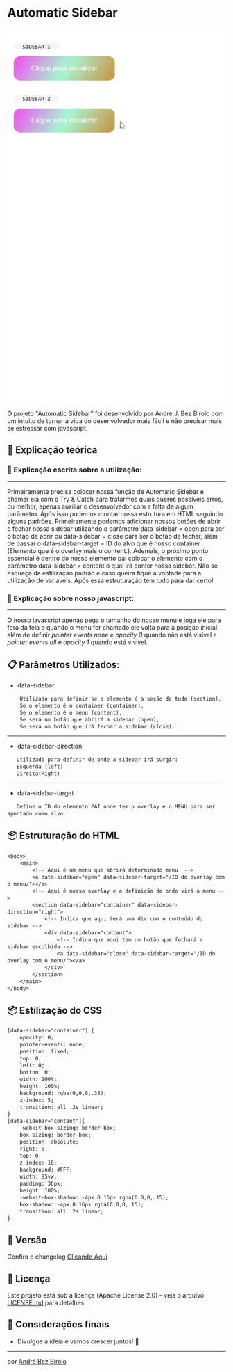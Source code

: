 # Automatic Sidebar

![Demonstração](https://github.com/AndreBezBirolo/Automatic-Sidebar/blob/main/demo.gif "Visão do projeto")

O projeto "Automatic Sidebar" foi desenvolvido por André J. Bez Birolo com um intuito de tornar a vida do desenvolvedor
mais fácil e não precisar mais se estressar com javascript.

## 🚀 Explicação teórica

### 🔧 Explicação escrita sobre a utilização:

---
Primeiramente precisa colocar nossa função de Automatic Sidebar e chamar ela com o Try & Catch para tratarmos quais queres possíveis erros, ou melhor, apenas auxiliar o desenvolvedor com a falta de algum parâmetro. Após isso podemos montar nossa estrutura em HTML seguindo alguns padrões. Primeiramente podemos adicionar nossos botões de abrir e fechar nossa sidebar utilizando o parâmetro data-sidebar = open para ser o botão de abrir ou data-sidebar = close para ser o botão de fechar, além de passar o data-sidebar-target = ID do alvo que é nosso container (Elemento que é o overlay mais o content.). Ademais, o próximo ponto essencial é dentro do nosso elemento pai colocar o elemento com o parâmetro data-sidebar = content o qual irá conter nossa sidebar. Não se esqueça da estilização padrão e caso queira fique a vontade para a utilização de variaveis. Após essa estruturação tem tudo para dar certo!

### 🔧 Explicação sobre nosso javascript:

---

O nosso javascript apenas pega o tamanho do nosso menu e joga ele para fora da tela e quando o menu for chamado ele
volta para a posição inicial além de definir *pointer events none* e *opacity 0* quando não está visível e *pointer
events all* e *opacity 1* quando está visível.



## 📋 Parâmetros Utilizados:

- data-sidebar

```
    Utilizado para definir se o elemento é a seção de tudo (section),
    Se o elemento é o container (container),
    Se o elemento é o menu (content),
    Se será um botão que abrirá a sidebar (open),
    Se será um botão que irá fechar a sidebar (close).
```

---

- data-sidebar-direction

 ```
    Utilizado para definir de onde a sidebar irá surgir:
    Esquerda (left)
    Direita(Right)
  ```

---

- data-sidebar-target

 ```
    Define o ID do elemento PAI onde tem o overlay e o MENU para ser apontado como alvo.
  ```

## 📦 Estruturação do HTML

```
<body>	
	<main>
		<!-- Aqui é um menu que abrirá determinado menu  -->
		<a data-sidebar="open" data-sidebar-target="/ID do overlay com o menu/"></a>
		<!-- Aqui é nosso overlay e a definição de onde virá o menu -->
		<section data-sidebar="container" data-sidebar-direction="right">
			<!-- Indica que aqui terá uma div com o conteúdo do sidebar -->
			<div data-sidebar="content">
				<!-- Indica que aqui tem um botão que fechará a sidebar escolhida -->
				<a data-sidebar="close" data-sidebar-target="/ID do overlay com o menu/"></a>
			</div>
		</section>
	</main>
</body>
```

## 📦 Estilização do CSS

```
[data-sidebar="container"] {
    opacity: 0;
    pointer-events: none;
    position: fixed;
    top: 0;
    left: 0;
    bottom: 0;
    width: 100%;
    height: 100%;
    background: rgba(0,0,0,.35);
    z-index: 5;
    transition: all .2s linear;
}
[data-sidebar="content"]{
    -webkit-box-sizing: border-box;
    box-sizing: border-box;
    position: absolute;
    right: 0;
    top: 0;
    z-index: 10;
    background: #FFF;
    width: 85vw;
    padding: 36px;
    height: 100%;
    -webkit-box-shadow: -4px 0 16px rgba(0,0,0,.15);
    box-shadow: -4px 0 16px rgba(0,0,0,.15);
    transition: all .2s linear;
}
```

## 📌 Versão

Confira o changelog [Clicando Aqui](https://github.com/AndreBezBirolo/Automatic-Sidebar/blob/main/CHANGELOG.md)

## 📄 Licença

Este projeto está sob a licença (Apache License 2.0) - veja o
arquivo [LICENSE.md](https://github.com/AndreBezBirolo/Automatic-Sidebar/blob/main/LICENSE) para detalhes.

## 🎁 Considerações finais

* Divulgue a ideia e vamos crescer juntos! 📢

---
por [André Bez Birolo](https://gist.github.com/AndreBezBirolo) 
